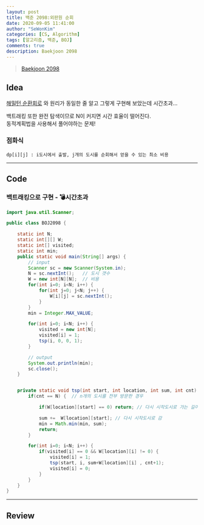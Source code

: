 ```yaml
---
layout: post
title: 백준 2098:외판원 순회
date: 2020-09-05 11:41:00
author: "SeWonKim"
categories: [CS, Algorithm]
tags: [알고리즘, 백준, BOJ]
comments: true
description: Baekjoon 2098
---
```


> [Baekjoon 2098](https://www.acmicpc.net/problem/2098)

## Idea

[해밀턴 순환회로](https://sewonkimm.github.io/algorithm/2020/09/05/JW1681.html) 와 원리가 동일한 줄 알고 그렇게 구현해 보았는데 시간초과...

백트래킹 또한 완전 탐색이므로 N이 커지면 시간 효율이 떨어진다.  
동적계획법을 사용해서 풀어야하는 문제!

### 점화식

`dp[i][j] : i도시에서 출발, j개의 도시를 순회해서 얻을 수 있는 최소 비용`

---

## Code

### 백트래킹으로 구현 - 💣시간초과

```java
import java.util.Scanner;

public class BOJ2098 {

	static int N;
	static int[][] W;
	static int[] visited;
	static int min;
	public static void main(String[] args) {
		// input
		Scanner sc = new Scanner(System.in);
		N = sc.nextInt();	// 도시 갯수
		W = new int[N][N];	// 비용
		for(int i=0; i<N; i++) {
			for(int j=0; j<N; j++) {
				W[i][j] = sc.nextInt();
			}
		}
		min = Integer.MAX_VALUE;

		for(int i=0; i<N; i++) {
			visited = new int[N];
			visited[i] = 1;
			tsp(i, 0, 0, 1);
		}

		// output
		System.out.println(min);
		sc.close();
	}


	private static void tsp(int start, int location, int sum, int cnt) {
		if(cnt == N) {	// n개의 도시를 전부 방문한 경우

			if(W[location][start] == 0)	return;	// 다시 시작도시로 가는 길이 없음

			sum +=	W[location][start];	// 다시 시작도시로 감
			min = Math.min(min, sum);
			return;
		}

		for(int i=0; i<N; i++) {
			if(visited[i] == 0 && W[location][i] != 0) {
				visited[i] = 1;
				tsp(start, i, sum+W[location][i] , cnt+1);
				visited[i] = 0;
			}
		}
	}
}

```

---

## Review
